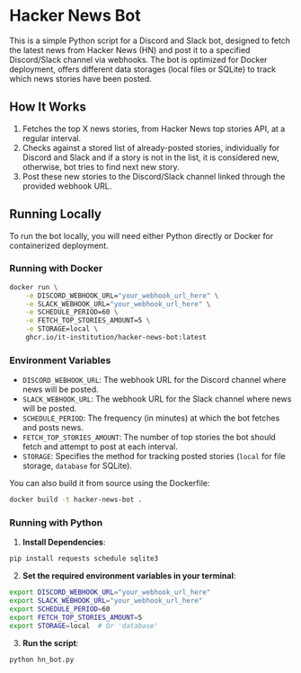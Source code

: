 # Hacker News Bot

This is a simple Python script for a Discord and Slack bot, designed to fetch the latest news from Hacker News (HN) and post it to a specified Discord/Slack channel via webhooks. The bot is optimized for Docker deployment, offers different data storages (local files or SQLite) to track which news stories have been posted.

## How It Works

1. Fetches the top X news stories, from Hacker News top stories API, at a regular interval.
2. Checks against a stored list of already-posted stories, individually for Discord and Slack and if a story is not in the list, it is considered new, otherwise, bot tries to find next new story.
3. Post these new stories to the Discord/Slack channel linked through the provided webhook URL.

## Running Locally

To run the bot locally, you will need either Python directly or Docker for containerized deployment.

### Running with Docker

```sh
docker run \
    -e DISCORD_WEBHOOK_URL="your_webhook_url_here" \
    -e SLACK_WEBHOOK_URL="your_webhook_url_here" \
    -e SCHEDULE_PERIOD=60 \
    -e FETCH_TOP_STORIES_AMOUNT=5 \
    -e STORAGE=local \
    ghcr.io/it-institution/hacker-news-bot:latest
```

### Environment Variables

- `DISCORD_WEBHOOK_URL`: The webhook URL for the Discord channel where news will be posted.
- `SLACK_WEBHOOK_URL`: The webhook URL for the Slack channel where news will be posted.
- `SCHEDULE_PERIOD`: The frequency (in minutes) at which the bot fetches and posts news.
- `FETCH_TOP_STORIES_AMOUNT`: The number of top stories the bot should fetch and attempt to post at each interval.
- `STORAGE`: Specifies the method for tracking posted stories (`local` for file storage, `database` for SQLite).

You can also build it from source using the Dockerfile:

```bash
docker build -t hacker-news-bot .
```

### Running with Python

1. **Install Dependencies**:
```bash
pip install requests schedule sqlite3
```
2. **Set the required environment variables in your terminal**:
```bash
export DISCORD_WEBHOOK_URL="your_webhook_url_here"
export SLACK_WEBHOOK_URL="your_webhook_url_here"
export SCHEDULE_PERIOD=60
export FETCH_TOP_STORIES_AMOUNT=5
export STORAGE=local  # Or 'database'
```
3. **Run the script**:
```bash
python hn_bot.py
```
